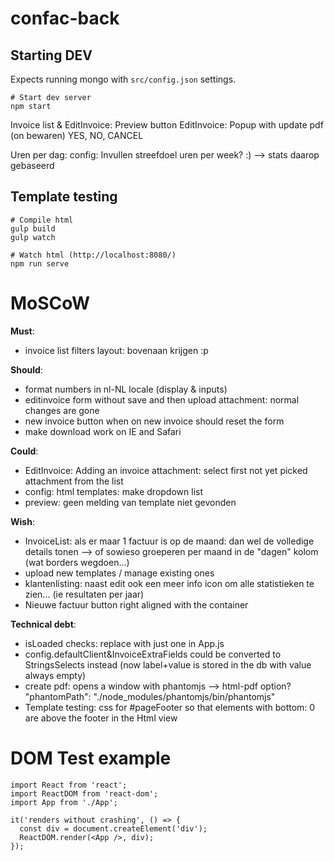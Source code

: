 confac-back
===========
Starting DEV
------------

Expects running mongo with `src/config.json` settings.

```
# Start dev server
npm start
```

Invoice list & EditInvoice: Preview button
EditInvoice: Popup with update pdf (on bewaren) YES, NO, CANCEL

Uren per dag: config: Invullen streefdoel uren per week? :)  --> stats daarop gebaseerd


Template testing
----------------

```
# Compile html
gulp build
gulp watch

# Watch html (http://localhost:8080/)
npm run serve
```

MoSCoW
======
**Must**:  

- invoice list filters layout: bovenaan krijgen :p

**Should**:  

- format numbers in nl-NL locale (display & inputs)
- editinvoice form without save and then upload attachment: normal changes are gone
- new invoice button when on new invoice should reset the form
- make download work on IE and Safari

**Could**:  

- EditInvoice: Adding an invoice attachment: select first not yet picked attachment from the list
- config: html templates: make dropdown list
- preview: geen melding van template niet gevonden

**Wish**:  

- InvoiceList: als er maar 1 factuur is op de maand: dan wel de volledige details tonen
--> of sowieso groeperen per maand in de "dagen" kolom (wat borders wegdoen...)
- upload new templates / manage existing ones
- klantenlisting: naast edit ook een meer info icon om alle statistieken te zien... (ie resultaten per jaar)
- Nieuwe factuur button right aligned with the container

**Technical debt**:  

- isLoaded checks: replace with just one in App.js
- config.defaultClient&InvoiceExtraFields could be converted to StringsSelects instead (now label+value is stored in the db with value always empty)
- create pdf: opens a window with phantomjs --> html-pdf option? "phantomPath": "./node_modules/phantomjs/bin/phantomjs"
- Template testing: css for #pageFooter so that elements with bottom: 0 are above the footer in the Html view

DOM Test example
================

```
import React from 'react';
import ReactDOM from 'react-dom';
import App from './App';

it('renders without crashing', () => {
  const div = document.createElement('div');
  ReactDOM.render(<App />, div);
});
```
